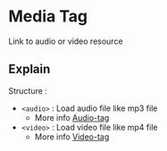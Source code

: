 # Media Tag
Link to audio or video resource

## Explain
Structure :
- `<audio>` : Load audio file like mp3 file
    - More info [Audio-tag](./audio/media-audio-tag.md)
- `<video>` : Load video file like mp4 file
    - More info [Video-tag](./video/media-video-tag.md)